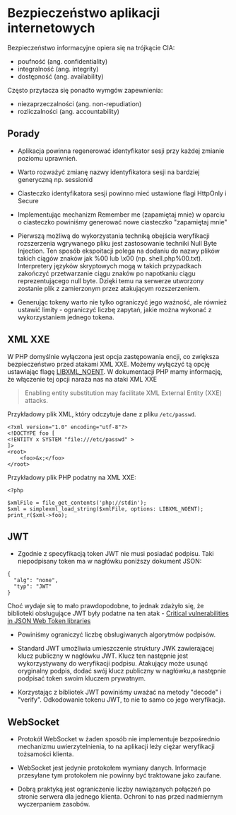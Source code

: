 # Bezpieczeństwo aplikacji internetowych

Bezpieczeństwo informacyjne opiera się na trójkącie CIA:
* poufność (ang. confidentiality)
* integralność (ang. integrity)
* dostępność (ang. availability)

Często przytacza się ponadto wymgów zapewnienia:
* niezaprzeczalności (ang. non-repudiation)
* rozliczalności (ang. accountability)

## Porady

* Aplikacja powinna regenerować identyfikator sesji przy każdej zmianie poziomu uprawnień.

* Warto rozważyć zmianę nazwy identyfikatora sesji na bardziej generyczną np. sessionid

* Ciasteczko identyfikatora sesji powinno mieć ustawione flagi HttpOnly i Secure

* Implementując mechanizm Remember me (zapamiętaj mnie) w oparciu o ciasteczko powiniśmy generować nowe ciasteczko "zapamiętaj mnie"

* Pierwszą możliwą do wykorzystania techniką obejścia weryfikacji rozszerzenia wgrywanego pliku jest zastosowanie techniki Null Byte Injection.
Ten sposób ekspoitacji polega na dodaniu do nazwy plików takich ciągów znaków jak %00 lub \x00 (np. shell.php%00.txt).
Interpretery języków skryptowych mogą w takich przypadkach zakończyć przetwarzanie ciągu znaków po napotkaniu ciągu reprezentującego null byte.
Dzięki temu na serwerze utworzony zostanie plik z zamierzonym przez atakującym rozszerzeniem.

* Generując tokeny warto nie tylko ograniczyć jego ważność, ale również ustawić limity - ograniczyć liczbę zapytań, jakie można wykonać z wykorzystaniem jednego tokena.

## XML XXE

W PHP domyślnie wyłączona jest opcja zastępowania encji, co zwiększa bezpieczeństwo przed atakami XML XXE.
Możemy wyłączyć tą opcję ustawiając flagę [LIBXML_NOENT](https://www.php.net/manual/en/libxml.constants.php#constant.libxml-noent).
W dokumentacji PHP mamy informację, że włączenie tej opcji naraża nas na ataki XML XXE
> Enabling entity substitution may facilitate XML External Entity (XXE) attacks.

Przykładowy plik XML, który odczytuje dane z pliku `/etc/passwd`.
```
<?xml version="1.0" encoding="utf-8"?>
<!DOCTYPE foo [
<!ENTITY x SYSTEM "file:///etc/passwd" >
]>
<root>
    <foo>&x;</foo>
</root>
```

Przykładowy plik PHP podatny na XML XXE:
```
<?php

$xmlFile = file_get_contents('php://stdin');
$xml = simplexml_load_string($xmlFile, options: LIBXML_NOENT);
print_r($xml->foo);
```

## JWT

* Zgodnie z specyfikacją token JWT nie musi posiadać podpisu. Taki niepodpisany token ma w nagłówku poniższy dokument JSON:

```
{
  "alg": "none",
  "typ": "JWT"
}
```

Choć wydaje się to mało prawdopodobne, to jednak zdażyło się, że biblioteki obsługujące JWT były podatne na ten atak - [Critical vulnerabilities in JSON Web Token libraries](https://auth0.com/blog/critical-vulnerabilities-in-json-web-token-libraries/)

* Powiniśmy ograniczyć liczbę obsługiwanych algorytmów podpisów.

* Standard JWT umożliwia umieszczenie struktury JWK zawierającej klucz publiczny w nagłówku JWT. Klucz ten następnie jest wykorzystywany do weryfikacji podpisu. Atakujący może usunąć oryginalny podpis, dodać swój klucz publiczny w nagłówku,a następnie podpisać token swoim kluczem prywatnym.

* Korzystając z bibliotek JWT powiniśmy uważać na metody "decode" i "verify". Odkodowanie tokenu JWT, to nie to samo co jego weryfikacja.

## WebSocket

* Protokół WebSocket w żaden sposób nie implementuje bezpośrednio mechanizmu uwierzytelnienia, to na aplikacji leży ciężar weryfikacji tożsamości klienta.

* WebSocket jest jedynie protokołem wymiany danych. Informacje przesyłane tym protokołem nie powinny być traktowane jako zaufane.

* Dobrą praktyką jest ograniczenie liczby nawiązanych połączeń po stronie serwera dla jednego klienta. Ochroni to nas przed nadmiernym wyczerpaniem zasobów.
